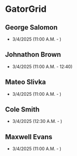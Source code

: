 # GatorGrid

## George Salomon
- 3/4/2025 (11:00 A.M. - )

## Johnathon Brown
- 3/4/2025 (11:00 A.M. - 12:40)
## Mateo Slivka
- 3/4/2025 (11:00 A.M. - )
## Cole Smith
- 3/4/2025 (12:30 A.M. - )
## Maxwell Evans
- 3/4/2025 (11:00 A.M. - )
